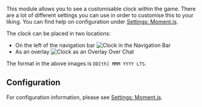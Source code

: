 This module allows you to see a customisable clock within the game. There are a lot of different settings you can use in order to customise this to your liking. You can find help on configuration under [Settings: Moment.js](../../settings.md#moment-js).

The clock can be placed in two locations:
* On the left of the navigation bar
![Clock in the Navigation Bar](./navbar.png)
* As an overlay
![Clock as an Overlay Over Chat](./chatOverlay.png)

The format in the above images is `DD[th] MMM YYYY LTS`.

## Configuration

For configuration information, please see [Settings: Moment.js](../../settings.md#moment-js).
